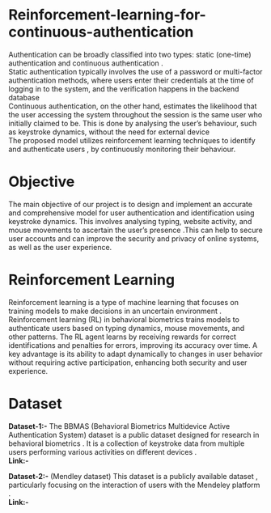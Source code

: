 # Reinforcement-learning-for-continuous-authentication  
Authentication can be broadly classified into two types: static (one-time) authentication and
continuous authentication .   
Static authentication typically involves the use of a password or
multi-factor authentication methods, where users enter their credentials at the time of logging
in to the system, and the verification happens in the backend database  
Continuous authentication, on the other hand, estimates the likelihood that the user accessing the system throughout the session
is the same user who initially claimed to be. This is done by analysing the user’s behaviour,
such as keystroke dynamics, without the need for external device  
The proposed model utilizes reinforcement learning techniques to identify and authenticate users , by continuously monitoring their behaviour.

# Objective
The main objective  of our project is to design and implement an accurate and comprehensive model for user authentication and identification using  keystroke dynamics. This involves analysing
typing, website activity, and mouse movements to ascertain the user’s presence .This can help to secure user accounts and can improve the security and privacy of online systems, as well as the user experience.     
# Reinforcement Learning 
Reinforcement learning is a type of machine learning that focuses on training models to make decisions in an uncertain environment . Reinforcement learning (RL) in behavioral biometrics trains models to authenticate users based on typing dynamics, mouse movements, and other patterns. The RL agent learns by receiving rewards for correct identifications and penalties for errors, improving its accuracy over time. A key advantage is its ability to adapt dynamically to changes in user behavior without requiring active participation, enhancing both security and user experience.

# Dataset 
**Dataset-1:-** The BBMAS (Behavioral Biometrics Multidevice Active Authentication System) dataset is a public dataset designed for research in behavioral biometrics .  It is a collection of keystroke
data from multiple users performing various activities on different devices .  
**Link:-** 

**Dataset-2:-** (Mendley dataset) This dataset is a publicly available dataset , particularly focusing on the interaction of users with the Mendeley platform .  
**Link:-** 




